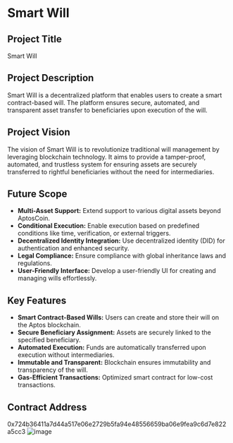 # Smart Will

## Project Title
Smart Will

## Project Description
Smart Will is a decentralized platform that enables users to create a smart contract-based will. The platform ensures secure, automated, and transparent asset transfer to beneficiaries upon execution of the will.

## Project Vision
The vision of Smart Will is to revolutionize traditional will management by leveraging blockchain technology. It aims to provide a tamper-proof, automated, and trustless system for ensuring assets are securely transferred to rightful beneficiaries without the need for intermediaries.

## Future Scope
- **Multi-Asset Support:** Extend support to various digital assets beyond AptosCoin.
- **Conditional Execution:** Enable execution based on predefined conditions like time, verification, or external triggers.
- **Decentralized Identity Integration:** Use decentralized identity (DID) for authentication and enhanced security.
- **Legal Compliance:** Ensure compliance with global inheritance laws and regulations.
- **User-Friendly Interface:** Develop a user-friendly UI for creating and managing wills effortlessly.

## Key Features
- **Smart Contract-Based Wills:** Users can create and store their will on the Aptos blockchain.
- **Secure Beneficiary Assignment:** Assets are securely linked to the specified beneficiary.
- **Automated Execution:** Funds are automatically transferred upon execution without intermediaries.
- **Immutable and Transparent:** Blockchain ensures immutability and transparency of the will.
- **Gas-Efficient Transactions:** Optimized smart contract for low-cost transactions.

## Contract Address
0x724b36411a7d44a517e06e2729b5fa94e48556659ba06e9fea9c6d7e822a5cc3
![image](https://github.com/user-attachments/assets/0f2ffbdc-1f8a-4673-9966-836c266c5333)

